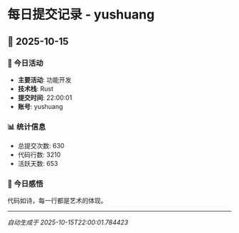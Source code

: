 # 每日提交记录 - yushuang

## 📅 2025-10-15

### 🎯 今日活动
- **主要活动**: 功能开发
- **技术栈**: Rust
- **提交时间**: 22:00:01
- **账号**: yushuang

### 📊 统计信息
- 总提交次数: 630
- 代码行数: 3210
- 活跃天数: 653

### 💭 今日感悟
代码如诗，每一行都是艺术的体现。

---
*自动生成于 2025-10-15T22:00:01.784423*
